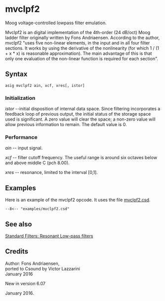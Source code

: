 <!--
id:mvclpf2
category:Signal Modifiers:Standard Filters:Resonant
-->
# mvclpf2
Moog voltage-controlled lowpass filter emulation.

Mvclpf2 is an digital implementation of the 4th-order (24 dB/oct) Moog ladder filter originally written by Fons Andriaensen. According to the author, mvclpf2 "uses five non-linear elements, in the input and in all four filter sections. It works by using the derivative of the nonlinearity (for which 1 / (1 + x * x) is reasonable approximation). The main advantage of this is that only one evaluation of the non-linear function is required for each section".

## Syntax
``` csound-orc
asig mvclpf2 ain, xcf, xres[, istor]
```

### Initialization

_istor_ --initial disposition of internal data space. Since filtering incorporates a feedback loop of previous output, the initial status of the storage space used is significant.  A zero value will clear the space; a non-zero value will allow previous information to remain. The default value is 0.

### Performance

_ain_ -- input signal.

_xcf_ -- filter cutoff frequency. The useful range is around six octaves below and above middle C (pch 8.00).

_xres_  -- resonance, limited to the interval [0,1].

## Examples

Here is an example of the mvclpf2 opcode. It uses the file [mvclpf2.csd](../../examples/mvclpf2.csd).

``` csound-csd title="Example of the mvclpf2 opcode." linenums="1"
--8<-- "examples/mvclpf2.csd"
```

## See also

[Standard Filters: Resonant Low-pass filters](../../sigmod/standard)

## Credits

Author: Fons Andriaensen, <br>
ported to Csound by Victor Lazzarini<br>
January 2016<br>

New in version 6.07

January 2016.

